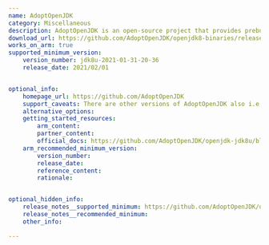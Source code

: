 ```yaml
---
name: AdoptOpenJDK
category: Miscellaneous
description: AdoptOpenJDK is an open-source project that provides prebuilt OpenJDK binaries for various platforms.
download_url: https://github.com/AdoptOpenJDK/openjdk8-binaries/releases
works_on_arm: true
supported_minimum_version: 
    version_number: jdk8u-2021-01-31-20-36
    release_date: 2021/02/01


optional_info:
    homepage_url: https://github.com/AdoptOpenJDK
    support_caveats: There are other versions of AdoptOpenJDK also i.e. AdoptOpenJDK11(jdk11u-2021-01-22-01-38), AdoptOpenJDK17(jdk-2020-12-22-07-39).
    alternative_options: 
    getting_started_resources:
        arm_content: 
        partner_content: 
        official_docs: https://github.com/AdoptOpenJDK/openjdk-jdk8u/blob/master/README
    arm_recommended_minimum_version:
        version_number:
        release_date:
        reference_content:
        rationale:


optional_hidden_info:
    release_notes__supported_minimum: https://github.com/AdoptOpenJDK/openjdk8-binaries/releases/tag/jdk8u-2021-01-31-20-36
    release_notes__recommended_minimum: 
    other_info: 

---
```

